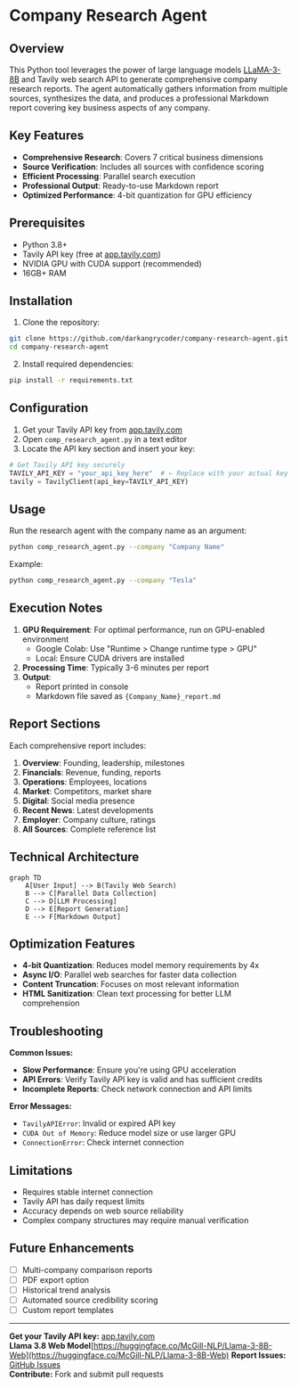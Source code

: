 # Company Research Agent

## Overview
This Python tool leverages the power of large language models [LLaMA-3-8B](https://huggingface.co/McGill-NLP/Llama-3-8B-Web) and Tavily web search API to generate comprehensive company research reports. The agent automatically gathers information from multiple sources, synthesizes the data, and produces a professional Markdown report covering key business aspects of any company.


## Key Features
- **Comprehensive Research**: Covers 7 critical business dimensions
- **Source Verification**: Includes all sources with confidence scoring
- **Efficient Processing**: Parallel search execution
- **Professional Output**: Ready-to-use Markdown report
- **Optimized Performance**: 4-bit quantization for GPU efficiency

## Prerequisites
- Python 3.8+
- Tavily API key (free at [app.tavily.com](https://app.tavily.com))
- NVIDIA GPU with CUDA support (recommended)
- 16GB+ RAM

## Installation
1. Clone the repository:
```bash
git clone https://github.com/darkangrycoder/company-research-agent.git
cd company-research-agent
```

2. Install required dependencies:
```bash
pip install -r requirements.txt
```

## Configuration
1. Get your Tavily API key from [app.tavily.com](https://app.tavily.com)
2. Open `comp_research_agent.py` in a text editor
3. Locate the API key section and insert your key:
```python
# Get Tavily API key securely
TAVILY_API_KEY = "your_api_key_here"  # ← Replace with your actual key
tavily = TavilyClient(api_key=TAVILY_API_KEY)
```

## Usage
Run the research agent with the company name as an argument:
```bash
python comp_research_agent.py --company "Company Name"
```

Example:
```bash
python comp_research_agent.py --company "Tesla"
```

## Execution Notes
1. **GPU Requirement**: For optimal performance, run on GPU-enabled environment
   - Google Colab: Use "Runtime > Change runtime type > GPU"
   - Local: Ensure CUDA drivers are installed
2. **Processing Time**: Typically 3-6 minutes per report
3. **Output**:
   - Report printed in console
   - Markdown file saved as `{Company_Name}_report.md`

## Report Sections
Each comprehensive report includes:
1. **Overview**: Founding, leadership, milestones
2. **Financials**: Revenue, funding, reports
3. **Operations**: Employees, locations
4. **Market**: Competitors, market share
5. **Digital**: Social media presence
6. **Recent News**: Latest developments
7. **Employer**: Company culture, ratings
8. **All Sources**: Complete reference list

## Technical Architecture
```mermaid
graph TD
    A[User Input] --> B(Tavily Web Search)
    B --> C[Parallel Data Collection]
    C --> D[LLM Processing]
    D --> E[Report Generation]
    E --> F[Markdown Output]
```

## Optimization Features
- **4-bit Quantization**: Reduces model memory requirements by 4x
- **Async I/O**: Parallel web searches for faster data collection
- **Content Truncation**: Focuses on most relevant information
- **HTML Sanitization**: Clean text processing for better LLM comprehension

## Troubleshooting
**Common Issues:**
- **Slow Performance**: Ensure you're using GPU acceleration
- **API Errors**: Verify Tavily API key is valid and has sufficient credits
- **Incomplete Reports**: Check network connection and API limits

**Error Messages:**
- `TavilyAPIError`: Invalid or expired API key
- `CUDA Out of Memory`: Reduce model size or use larger GPU
- `ConnectionError`: Check internet connection

## Limitations
- Requires stable internet connection
- Tavily API has daily request limits
- Accuracy depends on web source reliability
- Complex company structures may require manual verification

## Future Enhancements
- [ ] Multi-company comparison reports
- [ ] PDF export option
- [ ] Historical trend analysis
- [ ] Automated source credibility scoring
- [ ] Custom report templates

---

**Get your Tavily API key:** [app.tavily.com](https://app.tavily.com)  
**Llama 3.8 Web Model**[https://huggingface.co/McGill-NLP/Llama-3-8B-Web](https://huggingface.co/McGill-NLP/Llama-3-8B-Web)
**Report Issues:** [GitHub Issues](https://github.com/darkangrycoder/company-research-agent/issues)  
**Contribute:** Fork and submit pull requests
